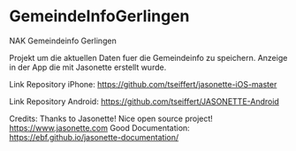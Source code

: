 # GemeindeInfoGerlingen
NAK Gemeindeinfo Gerlingen

Projekt um die aktuellen Daten fuer die Gemeindeinfo zu speichern.
Anzeige in der App die mit Jasonette erstellt wurde.


Link Repository iPhone:
https://github.com/tseiffert/jasonette-iOS-master

Link Repository Android:
https://github.com/tseiffert/JASONETTE-Android

Credits:
Thanks to Jasonette! Nice open source project!
https://www.jasonette.com
Good Documentation:
https://ebf.github.io/jasonette-documentation/

